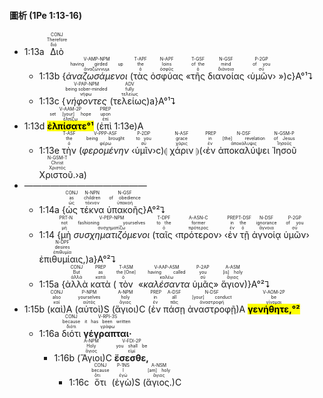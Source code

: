 #### 圖析 (1Pe 1:13-16)

- <rt>1:13a</rt> <RUBY><ruby><ruby>Διὸ<rt>διό</rt></ruby><rt>Therefore</rt></ruby><rt>CONJ</rt></RUBY> 
	- <rt>1:13b</rt> {<RUBY><ruby><ruby><em>ἀναζωσάμενοι</em><rt>ἀναζώννυμι</rt></ruby><rt>having girded up</rt></ruby><rt>V-AMP-NPM</rt></RUBY> (<RUBY><ruby><ruby>τὰς<rt>ὁ</rt></ruby><rt>the</rt></ruby><rt>T-APF</rt></RUBY> <RUBY><ruby><ruby>ὀσφύας<rt>ὀσφῦς</rt></ruby><rt>loins</rt></ruby><rt>N-APF</rt></RUBY> «<RUBY><ruby><ruby>τῆς<rt>ὁ</rt></ruby><rt>of the</rt></ruby><rt>T-GSF</rt></RUBY> <RUBY><ruby><ruby>διανοίας<rt>διάνοια</rt></ruby><rt>mind</rt></ruby><rt>N-GSF</rt></RUBY> ‹<RUBY><ruby><ruby>ὑμῶν<rt>σύ</rt></ruby><rt>of you</rt></ruby><rt>P-2GP</rt></RUBY>› »)c}A°¹⮧
	- <rt>1:13c</rt> {<RUBY><ruby><ruby><em>νήφοντες</em><rt>νήφω</rt></ruby><rt>being sober-minded</rt></ruby><rt>V-PAP-NPM</rt></RUBY> (<RUBY><ruby><ruby>τελείως<rt>τελείως</rt></ruby><rt>fully</rt></ruby><rt>ADV</rt></RUBY>)a}A°¹⮧
- <rt>1:13d</rt> <RUBY><ruby><ruby><mark><strong>ἐλπίσατε°¹</strong></mark><rt>ἐλπίζω</rt></ruby><rt>set [your] hope</rt></ruby><rt>V-AAM-2P</rt></RUBY> (<RUBY><ruby><ruby>ἐπὶ<rt>ἐπί</rt></ruby><rt>upon</rt></ruby><rt>PREP</rt></RUBY> <rt>1:13e</rt>)A
	- <rt>1:13e</rt> <RUBY><ruby><ruby>τὴν<rt>ὁ</rt></ruby><rt>the</rt></ruby><rt>T-ASF</rt></RUBY> (<RUBY><ruby><ruby><em>φερομένην</em><rt>φέρω</rt></ruby><rt>being brought</rt></ruby><rt>V-PPP-ASF</rt></RUBY> ‹<RUBY><ruby><ruby>ὑμῖν<rt>σύ</rt></ruby><rt>to you</rt></ruby><rt>P-2DP</rt></RUBY>›c)⦇ <RUBY><ruby><ruby>χάριν<rt>χάρις</rt></ruby><rt>grace</rt></ruby><rt>N-ASF</rt></RUBY> ⦈(‹<RUBY><ruby><ruby>ἐν<rt>ἐν</rt></ruby><rt>in</rt></ruby><rt>PREP</rt></RUBY> <RUBY><ruby><ruby>ἀποκαλύψει<rt>ἀποκάλυψις</rt></ruby><rt>[the] revelation</rt></ruby><rt>N-DSF</rt></RUBY> <RUBY><ruby><ruby>Ἰησοῦ<rt>Ἰησοῦς</rt></ruby><rt>of Jesus</rt></ruby><rt>N-GSM-P</rt></RUBY> <RUBY><ruby><ruby>Χριστοῦ.<rt>Χριστός</rt></ruby><rt>Christ</rt></ruby><rt>N-GSM-T</rt></RUBY>›a)
- ——————————————
	- <rt>1:14a</rt> {<RUBY><ruby><ruby>ὡς<rt>ὡς</rt></ruby><rt>as</rt></ruby><rt>CONJ</rt></RUBY> <RUBY><ruby><ruby>τέκνα<rt>τέκνον</rt></ruby><rt>children</rt></ruby><rt>N-NPN</rt></RUBY> <RUBY><ruby><ruby>ὑπακοῆς<rt>ὑπακοή</rt></ruby><rt>of obedience</rt></ruby><rt>N-GSF</rt></RUBY>}A°²⮧ 
	- <rt>1:14</rt> {<RUBY><ruby><ruby>μὴ<rt>μή</rt></ruby><rt>not</rt></ruby><rt>PRT-N</rt></RUBY> <RUBY><ruby><ruby><em>συσχηματιζόμενοι</em><rt>συσχηματίζω</rt></ruby><rt>fashioning yourselves</rt></ruby><rt>V-PEP-NPM</rt></RUBY> (<RUBY><ruby><ruby>ταῖς<rt>ὁ</rt></ruby><rt>to the</rt></ruby><rt>T-DPF</rt></RUBY> ‹<RUBY><ruby><ruby>πρότερον<rt>πρότερος</rt></ruby><rt>former</rt></ruby><rt>A-ASN-C</rt></RUBY>› ‹<RUBY><ruby><ruby>ἐν<rt>ἐν</rt></ruby><rt>in</rt></ruby><rt>PREP</rt></RUBY> <RUBY><ruby><ruby>τῇ<rt>ὁ</rt></ruby><rt>the</rt></ruby><rt>T-DSF</rt></RUBY> <RUBY><ruby><ruby>ἀγνοίᾳ<rt>ἄγνοια</rt></ruby><rt>ignorance</rt></ruby><rt>N-DSF</rt></RUBY> <RUBY><ruby><ruby>ὑμῶν<rt>σύ</rt></ruby><rt>of you</rt></ruby><rt>P-2GP</rt></RUBY>› <RUBY><ruby><ruby>ἐπιθυμίαις,<rt>ἐπιθυμία</rt></ruby><rt>desires</rt></ruby><rt>N-DPF</rt></RUBY>)a}A°²⮧
	- <rt>1:15a</rt> {<RUBY><ruby><ruby>ἀλλὰ<rt>ἀλλά</rt></ruby><rt>But</rt></ruby><rt>CONJ</rt></RUBY> <RUBY><ruby><ruby>κατὰ<rt>κατά</rt></ruby><rt>as</rt></ruby><rt>PREP</rt></RUBY> (<RUBY><ruby><ruby>τὸν<rt>ὁ</rt></ruby><rt>the [One]</rt></ruby><rt>T-ASM</rt></RUBY> «<RUBY><ruby><ruby><em>καλέσαντα</em><rt>καλέω</rt></ruby><rt>having called</rt></ruby><rt>V-AAP-ASM</rt></RUBY> <RUBY><ruby><ruby>ὑμᾶς<rt>σύ</rt></ruby><rt>you</rt></ruby><rt>P-2AP</rt></RUBY>» <RUBY><ruby><ruby>ἅγιον<rt>ἅγιος</rt></ruby><rt>[is] holy</rt></ruby><rt>A-ASM</rt></RUBY>)}A°²⮧
- <rt>1:15b</rt> (<RUBY><ruby><ruby>καὶ<rt>καί</rt></ruby><rt>also</rt></ruby><rt>CONJ</rt></RUBY>)A (<RUBY><ruby><ruby>αὐτοὶ<rt>αὐτός</rt></ruby><rt>yourselves</rt></ruby><rt>P-NPM</rt></RUBY>)S (<RUBY><ruby><ruby>ἅγιοι<rt>ἅγιος</rt></ruby><rt>holy</rt></ruby><rt>A-NPM</rt></RUBY>)C (<RUBY><ruby><ruby>ἐν<rt>ἐν</rt></ruby><rt>in</rt></ruby><rt>PREP</rt></RUBY> <RUBY><ruby><ruby>πάσῃ<rt>πᾶς</rt></ruby><rt>all</rt></ruby><rt>A-DSF</rt></RUBY> <RUBY><ruby><ruby>ἀναστροφῇ<rt>ἀναστροφή</rt></ruby><rt>[your] conduct</rt></ruby><rt>N-DSF</rt></RUBY>)A <RUBY><ruby><ruby><mark><strong>γενήθητε,°²</strong></mark><rt>γίνομαι</rt></ruby><rt>be</rt></ruby><rt>V-AOM-2P</rt></RUBY> 
	- <rt>1:16a</rt> <RUBY><ruby><ruby>διότι<rt>διότι</rt></ruby><rt>because</rt></ruby><rt>CONJ</rt></RUBY> <RUBY><ruby><ruby><strong>γέγραπται·</strong><rt>γράφω</rt></ruby><rt>it has been written</rt></ruby><rt>V-RPI-3S</rt></RUBY> 
		- <rt>1:16b</rt> (<RUBY><ruby><ruby>Ἅγιοι<rt>ἅγιος</rt></ruby><rt>Holy</rt></ruby><rt>A-NPM</rt></RUBY>)C <RUBY><ruby><ruby><strong>ἔσεσθε,</strong><rt>εἰμί</rt></ruby><rt>you shall be</rt></ruby><rt>V-FDI-2P</rt></RUBY> 
			- <rt>1:16c</rt> <RUBY><ruby><ruby>ὅτι<rt>ὅτι</rt></ruby><rt>because</rt></ruby><rt>CONJ</rt></RUBY> (<RUBY><ruby><ruby>ἐγὼ<rt>ἐγώ</rt></ruby><rt>I</rt></ruby><rt>P-1NS</rt></RUBY>)S (<RUBY><ruby><ruby>ἅγιος.<rt>ἅγιος</rt></ruby><rt>[am] holy</rt></ruby><rt>A-NSM</rt></RUBY>)C